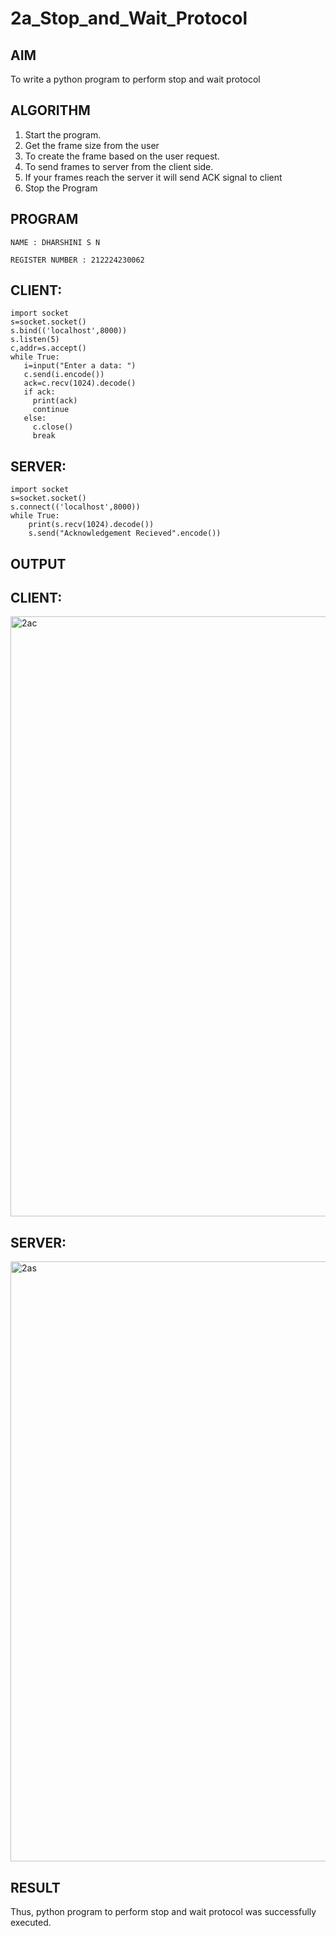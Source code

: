 # 2a_Stop_and_Wait_Protocol
## AIM 
To write a python program to perform stop and wait protocol
## ALGORITHM
1. Start the program.
2. Get the frame size from the user
3. To create the frame based on the user request.
4. To send frames to server from the client side.
5. If your frames reach the server it will send ACK signal to client
6. Stop the Program
## PROGRAM

```
NAME : DHARSHINI S N

REGISTER NUMBER : 212224230062
```
## CLIENT:
```
import socket
s=socket.socket()
s.bind(('localhost',8000))
s.listen(5)
c,addr=s.accept()
while True:
   i=input("Enter a data: ")
   c.send(i.encode())
   ack=c.recv(1024).decode()
   if ack:
     print(ack)
     continue
   else:
     c.close()
     break
```
## SERVER:
```
import socket
s=socket.socket()
s.connect(('localhost',8000))
while True:
    print(s.recv(1024).decode())
    s.send("Acknowledgement Recieved".encode())
```
## OUTPUT

## CLIENT:
<img width="960" alt="2ac" src="https://github.com/user-attachments/assets/a0f38acc-b070-4b96-b40f-c05d55b7446a">

## SERVER:
<img width="960" alt="2as" src="https://github.com/user-attachments/assets/1b3fd4e3-f3f5-4a25-93fb-e6f240eee6ee">

## RESULT
Thus, python program to perform stop and wait protocol was successfully executed.

